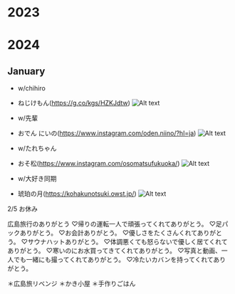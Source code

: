 # 2023
# 2024

## January
- w/chihiro
- ねじけもん(https://g.co/kgs/HZKJdtw)
![Alt text](0D66F252-2B41-4143-86FE-899384074FAA.jpeg)

- w/先輩
- おでん にいの(https://www.instagram.com/oden.niino/?hl=ja)
![Alt text](3D573B91-C587-4DA0-AC2C-DE9962FE6B1F.jpeg)

- w/たれちゃん
- おそ松(https://www.instagram.com/osomatsufukuoka/)
![Alt text](C5C7904E-7B85-4F84-8F92-499158CF76FF.jpeg)

- w/大好き同期
- 琥珀の月(https://kohakunotsuki.owst.jp/)
![Alt text](46758367-0E6D-4BB1-894B-0BE69041D0B0.jpeg)

2/5 お休み

広島旅行のありがとう
♡帰りの運転一人で頑張ってくれてありがとう。
♡足パックありがとう。
♡お会計ありがとう。
♡優しさをたくさんくれてありがとう。
♡サウナハットありがとう。
♡体調悪くても怒らないで優しく居てくれてありがとう。
♡寒いのにお水買ってきてくれてありがとう。
♡写真と動画、一人でも一緒にも撮ってくれてありがとう。
♡冷たいカバンを持ってくれてありがとう。

＊広島旅リベンジ
＊かき小屋
＊手作りごはん

